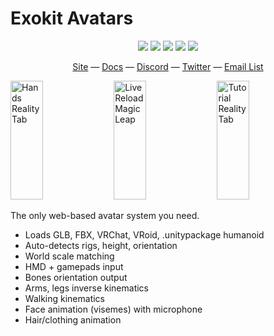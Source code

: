 # Exokit Avatars

<p align="center">
  <a href="https://github.com/exokitxr/exokit/releases"><img src="https://img.shields.io/github/downloads/exokitxr/exokit/total.svg"></a>
  <a href="https://www.npmjs.com/package/exokit"><img src="https://img.shields.io/npm/v/exokit.svg"></a>
  <a href="https://travis-ci.org/modulesio/exokit-windows"><img src="https://travis-ci.org/modulesio/exokit-windows.svg?branch=master"></a>
  <a href="https://ci.appveyor.com/project/modulesio/exokit-windows"><img src="https://ci.appveyor.com/api/projects/status/32r7s2skrgm9ubva?svg=true"></a>  
  <a href="https://twitter.com/exokitxr"><img src="https://img.shields.io/twitter/follow/exokitxr.svg?style=social"></a>
</p>

<div align="center">
  <a href="https://exokit.org">Site</a>
  &mdash;
  <a href="https://exokit.org/docs/">Docs</a>
  &mdash;
  <a href="https://discordapp.com/invite/Apk6cZN">Discord</a>
  &mdash;
  <a href="https://twitter.com/exokitxr">Twitter</a>
  &mdash;
  <a href="http://eepurl.com/dFiLMz">Email List</a>
</div>

<a href="https://youtu.be/cd_DEwCDF6U"><img alt="Hands Reality Tab" target="_blank" src="https://user-images.githubusercontent.com/29695350/55507781-0e463300-561e-11e9-9b1a-f43b8259d041.gif" height="190" width="32%"></a>
<a href="https://youtu.be/b-UKSg0QCRE"><img alt="Live Reload Magic Leap" target="_blank" src="https://user-images.githubusercontent.com/29695350/55507118-a216ff80-561c-11e9-829e-74d8244571c3.gif" height="190" width="32%"></a>
<a href="https://youtu.be/O1xA1r5SZUM"><img alt="Tutorial Reality Tab" target="_blank" src="https://user-images.githubusercontent.com/29695350/55507125-a3e0c300-561c-11e9-835f-3a26a9e879b5.gif" height="190" width="32%"></a>

The only web-based avatar system you need.

- Loads GLB, FBX, VRChat, VRoid, .unitypackage humanoid
- Auto-detects rigs, height, orientation
- World scale matching
- HMD + gamepads input
- Bones orientation output
- Arms, legs inverse kinematics
- Walking kinematics
- Face animation (visemes) with microphone
- Hair/clothing animation